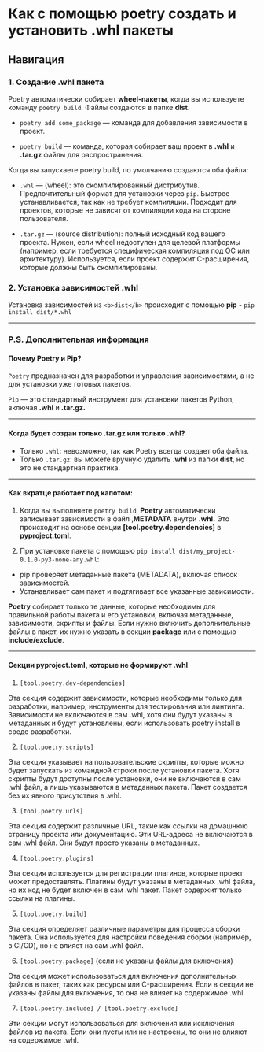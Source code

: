 # Как с помощью poetry создать и установить .whl пакеты

## Навигация

### 1. Создание .whl пакета

Poetry автоматически собирает <b>wheel-пакеты</b>, когда вы используете команду `poetry build`. Файлы
 создаются в папке <b>dist</b>.

- `poetry add some_package` — команда для добавления зависимости в проект.

- `poetry build` — команда, которая собирает ваш проект в <b>.whl</b> и <b>.tar.gz</b> файлы для 
распространения.

Когда вы запускаете poetry build, по умолчанию создаются оба файла:

- `.whl` — (wheel): это скомпилированный дистрибутив. Предпочтительный формат для 
установки через `pip`. Быстрее устанавливается, так как не требует компиляции. Подходит для проектов, 
которые не зависят от компиляции кода на стороне пользователя.

- `.tar.gz` — (source distribution): полный исходный код вашего проекта. Нужен, если wheel недоступен
для целевой платформы (например, если требуется специфическая компиляция под ОС
или архитектуру). Используется, если проект содержит C-расширения, которые должны быть скомпилированы.


### 2. Установка зависимостей .whl

Установка зависимостей из ```<b>dist</b>``` происходит с помощью <b>pip</b> - `pip install dist/*.whl`
___
### P.S. Дополнительная информация

#### Почему Poetry и Pip?
`Poetry` предназначен для разработки и управления зависимостями, а не для установки уже готовых пакетов.

`Pip` — это стандартный инструмент для установки пакетов Python, включая <b>.whl</b> и <b>.tar.gz.</b>
___
#### Когда будет создан только .tar.gz или только .whl?
- Только `.whl`: невозможно, так как Poetry всегда создает оба файла.
- Только `.tar.gz`: вы можете вручную удалить <b>.whl</b> из папки <b>dist</b>, но это не стандартная 
практика.
___

#### Как вкратце работает под капотом:
1. Когда вы выполняете `poetry build`, <b>Poetry</b> автоматически записывает зависимости в файл ,<b>METADATA</b>
 внутри <b>.whl.</b> Это происходит на основе секции <b>[tool.poetry.dependencies]</b> в <b>pyproject.toml</b>.

2. При установке пакета с помощью `pip install dist/my_project-0.1.0-py3-none-any.whl`:
- pip проверяет метаданные пакета (METADATA), включая список зависимостей.
- Устанавливает сам пакет и подтягивает все указанные зависимости.

<b>Poetry</b> собирает только те данные, которые необходимы для правильной работы пакета и его установки, включая метаданные, зависимости, скрипты и файлы. Если нужно включить дополнительные файлы в пакет, их нужно указать в секции <b>package</b> или с помощью <b>include/exclude</b>.
___
#### Секции pyproject.toml, которые не формируют .whl

1. `[tool.poetry.dev-dependencies]`

Эта секция содержит зависимости, которые необходимы только для разработки, например, инструменты для тестирования или линтинга.
Зависимости не включаются в сам .whl, хотя они будут указаны в метаданных и будут установлены, если использовать poetry install в среде разработки.

2. `[tool.poetry.scripts]`

Эта секция указывает на пользовательские скрипты, которые можно будет запускать из командной строки после установки пакета.
Хотя скрипты будут доступны после установки, они не включаются в сам .whl файл, а лишь указываются в метаданных пакета. Пакет создается без их явного присутствия в .whl.

3. `[tool.poetry.urls]`

Эта секция содержит различные URL, такие как ссылки на домашнюю страницу проекта или документацию.
Эти URL-адреса не включаются в сам .whl файл. Они будут просто указаны в метаданных.

4. `[tool.poetry.plugins]`

Эта секция используется для регистрации плагинов, которые проект может предоставлять.
Плагины будут указаны в метаданных .whl файла, но их код не будет включен в сам .whl пакет. Пакет содержит только ссылки на плагины.

5. `[tool.poetry.build]`

Эта секция определяет различные параметры для процесса сборки пакета.
Она используется для настройки поведения сборки (например, в CI/CD), но не влияет на сам .whl файл.

6. `[tool.poetry.package]` (если не указаны файлы для включения)

Эта секция может использоваться для включения дополнительных файлов в пакет, таких как ресурсы или C-расширения.
Если в секции не указаны файлы для включения, то она не влияет на содержимое .whl.

7. `[tool.poetry.include] / [tool.poetry.exclude]`

Эти секции могут использоваться для включения или исключения файлов из пакета.
Если они пусты или не настроены, то они не влияют на содержимое .whl.


